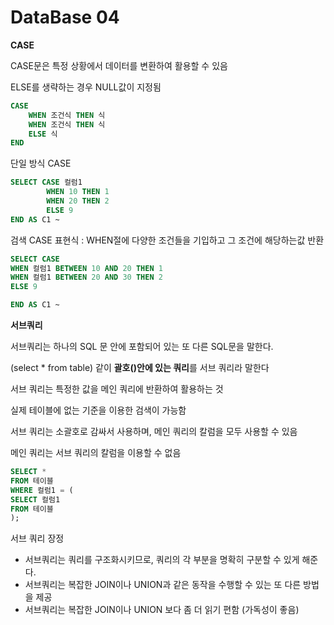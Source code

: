 # DataBase 04

**CASE**

CASE문은 특정 상황에서 데이터를 변환하여 활용할 수 있음

ELSE를 생략하는 경우 NULL값이 지정됨

```sql
CASE
	WHEN 조건식 THEN 식
	WHEN 조건식 THEN 식
	ELSE 식
END
```

단일 방식 CASE 

```sql
SELECT CASE 컬럼1 
		WHEN 10 THEN 1
		WHEN 20 THEN 2
		ELSE 9 
END AS C1 ~
```



검색 CASE 표현식 : WHEN절에 다양한 조건들을 기입하고 그 조건에 해당하는값 반환 

```sql
SELECT CASE
WHEN 컬럼1 BETWEEN 10 AND 20 THEN 1
WHEN 컬럼1 BETWEEN 20 AND 30 THEN 2
ELSE 9

END AS C1 ~
```





**서브쿼리**

서브쿼리는 하나의 SQL 문 안에 포함되어 있는 또 다른 SQL문을 말한다.

(select * from table) 같이 **괄호()안에 있는 쿼리**를 서브 쿼리라 말한다

서브 쿼리는 특정한 값을 메인 쿼리에 반환하여 활용하는 것

실제 테이블에 없는 기준을 이용한 검색이 가능함

서브 쿼리는 소괄호로 감싸서 사용하며, 메인 쿼리의 칼럼을 모두 사용할 수 있음

메인 쿼리는 서브 쿼리의 칼럼을 이용할 수 없음

```sql
SELECT *
FROM 테이블
WHERE 컬럼1 = (
SELECT 컬럼1
FROM 테이블
);
```

서브 쿼리 장정

- 서브쿼리는 쿼리를 구조화시키므로, 쿼리의 각 부분을 명확히 구분할 수 있게 해준다.
- 서브쿼리는 복잡한 JOIN이나 UNION과 같은 동작을 수행할 수 있는 또 다른 방법을 제공
- 서브쿼리는 복잡한 JOIN이나 UNION 보다 좀 더 읽기 편함 (가독성이 좋음)